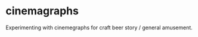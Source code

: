 cinemagraphs
============

Experimenting with cinemegraphs for craft beer story / general amusement. 
